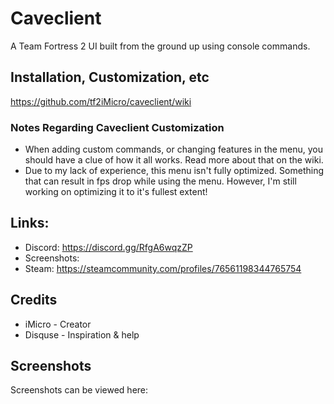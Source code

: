 # Caveclient
A Team Fortress 2 UI built from the ground up using console commands.

## Installation, Customization, etc
https://github.com/tf2iMicro/caveclient/wiki

### Notes Regarding Caveclient Customization
- When adding custom commands, or changing features in the menu, you should have a clue of how it all works. Read more about that on the wiki.
- Due to my lack of experience, this menu isn't fully optimized. Something that can result in fps drop while using the menu. However, I'm still working on optimizing it to it's fullest extent!

## Links:
* Discord: https://discord.gg/RfgA6wqzZP
* Screenshots: 
* Steam: https://steamcommunity.com/profiles/76561198344765754

## Credits
* iMicro - Creator
* Disquse - Inspiration & help

## Screenshots
Screenshots can be viewed here: 
